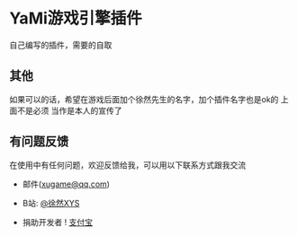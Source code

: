 # YaMi游戏引擎插件
自己编写的插件，需要的自取

## 其他
如果可以的话，希望在游戏后面加个徐然先生的名字，加个插件名字也是ok的
上面不是必须
当作是本人的宣传了

## 有问题反馈
在使用中有任何问题，欢迎反馈给我，可以用以下联系方式跟我交流

* 邮件(xugame@qq.com)
* B站: [@徐然XYS](https://space.bilibili.com/291565199)

* 捐助开发者
! [支付宝](https://github.com/xiaoxu1111/xuranxys_Game/blob/main/zfb.jpg)
